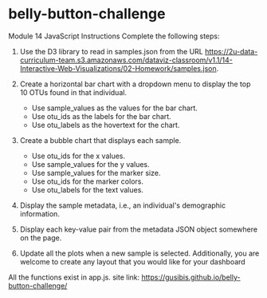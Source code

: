# belly-button-challenge
Module 14 JavaScript
Instructions
Complete the following steps:

1. Use the D3 library to read in samples.json from the URL https://2u-data-curriculum-team.s3.amazonaws.com/dataviz-classroom/v1.1/14-Interactive-Web-Visualizations/02-Homework/samples.json.

2. Create a horizontal bar chart with a dropdown menu to display the top 10 OTUs found in that individual.
    - Use sample_values as the values for the bar chart.
    - Use otu_ids as the labels for the bar chart.
    - Use otu_labels as the hovertext for the chart.

3. Create a bubble chart that displays each sample.
   - Use otu_ids for the x values.
   - Use sample_values for the y values.
   - Use sample_values for the marker size.
   - Use otu_ids for the marker colors.
   - Use otu_labels for the text values.

4. Display the sample metadata, i.e., an individual's demographic information.

5. Display each key-value pair from the metadata JSON object somewhere on the page.

6. Update all the plots when a new sample is selected. Additionally, you are welcome to create any layout that you would like for your dashboard

All the functions exist in app.js. 
site link:
https://gusibis.github.io/belly-button-challenge/ 
